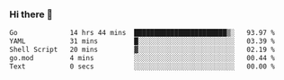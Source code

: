 ### Hi there 👋

<!--
**yeya24/yeya24** is a ✨ _special_ ✨ repository because its `README.md` (this file) appears on your GitHub profile.

Here are some ideas to get you started:

- 🔭 I’m currently working on ...
- 🌱 I’m currently learning ...
- 👯 I’m looking to collaborate on ...
- 🤔 I’m looking for help with ...
- 💬 Ask me about ...
- 📫 How to reach me: ...
- 😄 Pronouns: ...
- ⚡ Fun fact: ...
-->

<!--START_SECTION:waka-->

```txt
Go             14 hrs 44 mins  ███████████████████████▒░   93.97 %
YAML           31 mins         █░░░░░░░░░░░░░░░░░░░░░░░░   03.39 %
Shell Script   20 mins         ▓░░░░░░░░░░░░░░░░░░░░░░░░   02.19 %
go.mod         4 mins          ░░░░░░░░░░░░░░░░░░░░░░░░░   00.44 %
Text           0 secs          ░░░░░░░░░░░░░░░░░░░░░░░░░   00.00 %
```

<!--END_SECTION:waka-->
